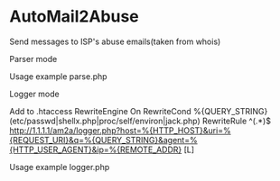 AutoMail2Abuse
==============

Send messages to ISP's abuse emails(taken from whois)


Parser mode

Usage example parse.php

Logger mode

Add to .htaccess
RewriteEngine On
RewriteCond %{QUERY_STRING} (etc/passwd|shellx.php|proc/self/environ|jack.php)
RewriteRule ^(.*)$ http://1.1.1.1/am2a/logger.php?host=%{HTTP_HOST}&uri=%{REQUEST_URI}&q=%{QUERY_STRING}&agent=%{HTTP_USER_AGENT}&ip=%{REMOTE_ADDR} [L]

Usage example logger.php
